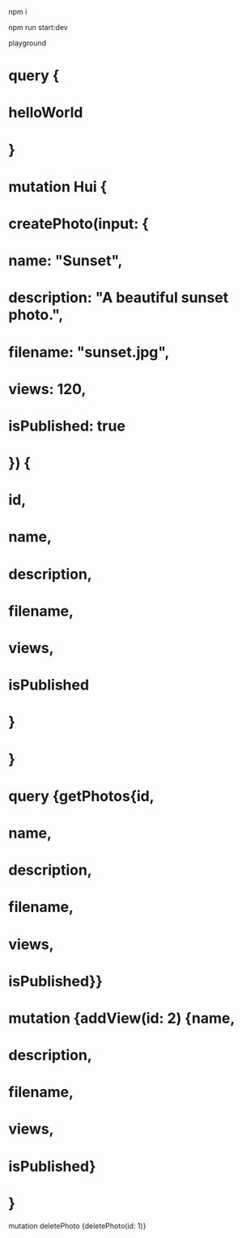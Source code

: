 npm i

npm run start:dev

playground
# query {
#   helloWorld
# }

# mutation Hui {
#   createPhoto(input: {
#      name: "Sunset",
#     description: "A beautiful sunset photo.",
#     filename: "sunset.jpg",
#     views: 120,
#     isPublished: true
#   }) {
#     id,
#     name,
#     description,
#     filename,
#     views,
#     isPublished
#   }
# }

# query {getPhotos{id,
#     name,
#     description,
#     filename,
#     views,
#     isPublished}}

# mutation {addView(id: 2) {name,
#     description,
#     filename,
#     views,
#     isPublished}
# }

mutation deletePhoto {deletePhoto(id: 1)}